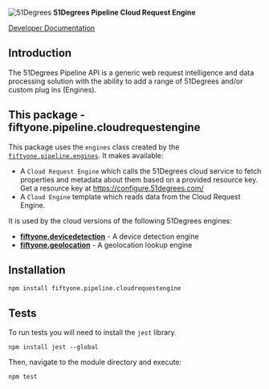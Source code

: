 ![51Degrees](https://51degrees.com/img/logo.png?utm_source=github&utm_medium=repository&utm_content=readme_main&utm_campaign=node-open-source "Data rewards the curious") **51Degrees Pipeline Cloud Request Engine**

[Developer Documentation](https://51degrees.com/pipeline-node/index.html?utm_source=github&utm_medium=repository&utm_content=documentation&utm_campaign=node-open-source "developer documentation")

## Introduction

The 51Degrees Pipeline API is a generic web request intelligence and data processing solution with the ability to add a range of 51Degrees and/or custom plug ins (Engines).

## This package - fiftyone.pipeline.cloudrequestengine

This package uses the `engines` class created by the [`fiftyone.pipeline.engines`](/fiftyone.pipeline.engines#readme.md). It makes available:

* A `Cloud Request Engine` which calls the 51Degrees cloud service to fetch properties and metadata about them based on a provided resource key. Get a resource key at https://configure.51degrees.com/
* A `Cloud Engine` template which reads data from the Cloud Request Engine.

It is used by the cloud versions of the following 51Degrees engines:

- [**fiftyone.devicedetection**](https://github.com/51Degrees/device-detection-node#readme) - A device detection engine
- [**fiftyone.geolocation**](https://github.com/51Degrees/location-node#readme) - A geolocation lookup engine

## Installation

```
npm install fiftyone.pipeline.cloudrequestengine
```

## Tests

To run tests you will need to install the `jest` library.

```
npm install jest --global
```

Then, navigate to the module directory and execute:

```
npm test
```

